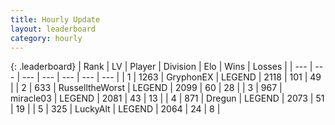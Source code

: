 ```yaml
---
title: Hourly Update
layout: leaderboard
category: hourly
---
```


{: .leaderboard}
| Rank | LV | Player | Division | Elo | Wins | Losses |
| --- | --- | --- | --- | --- | --- | --- |
| <span data-change="0">1</span> | 1263 | <span title="ID: 315148">GryphonEX</span> | LEGEND | <span data-change="0">2118</span> | <span data-change="0">101</span> | <span data-change="0">49</span> |
| <span data-change="0">2</span> | 633 | <span title="ID: 388751">RusselltheWorst</span> | LEGEND | <span data-change="0">2099</span> | <span data-change="0">60</span> | <span data-change="0">28</span> |
| <span data-change="0">3</span> | 967 | <span title="ID: 416373">miracle03</span> | LEGEND | <span data-change="0">2081</span> | <span data-change="0">43</span> | <span data-change="0">13</span> |
| <span data-change="0">4</span> | 871 | <span title="ID: 337810">Dregun</span> | LEGEND | <span data-change="0">2073</span> | <span data-change="0">51</span> | <span data-change="0">19</span> |
| <span data-change="0">5</span> | 325 | <span title="ID: 512212">LuckyAlt</span> | LEGEND | <span data-change="0">2064</span> | <span data-change="0">24</span> | <span data-change="0">8</span> |